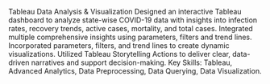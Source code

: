 Tableau Data Analysis & Visualization
  Designed an interactive Tableau dashboard to analyze state-wise COVID-19 data with insights into
  infection rates, recovery trends, active cases, mortality, and total cases.
  Integrated multiple comprehensive insights using parameters, filters and trend lines.
  Incorporated parameters, filters, and trend lines to create dynamic visualizations.
  Utilized Tableau Storytelling Actions to deliver clear, data-driven narratives and support decision-making.
  Key Skills: Tableau, Advanced Analytics, Data Preprocessing, Data Querying, Data Visualization.

